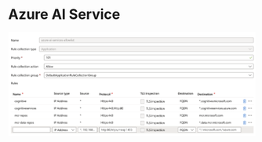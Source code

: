 # Azure AI Service

![](./imgs/ai-service-allowlist.png)


[1]: https://learn.microsoft.com/en-us/azure/ai-services/cognitive-services-container-support?view=doc-intel-4.0.0#allowlist-azure-ai-services-domains-and-ports